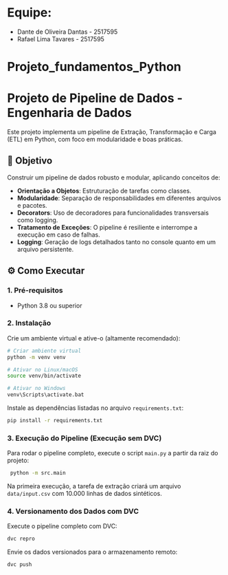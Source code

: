 # Equipe:
- Dante de Oliveira Dantas - 2517595
- Rafael Lima Tavares  - 2517595

# Projeto_fundamentos_Python

# Projeto de Pipeline de Dados - Engenharia de Dados

Este projeto implementa um pipeline de Extração, Transformação e Carga (ETL) em Python, com foco em modularidade e boas práticas.

## 🎯 Objetivo

Construir um pipeline de dados robusto e modular, aplicando conceitos de:

- **Orientação a Objetos**: Estruturação de tarefas como classes.
- **Modularidade**: Separação de responsabilidades em diferentes arquivos e pacotes.
- **Decorators**: Uso de decoradores para funcionalidades transversais como logging.
- **Tratamento de Exceções**: O pipeline é resiliente e interrompe a execução em caso de falhas.
- **Logging**: Geração de logs detalhados tanto no console quanto em um arquivo persistente.

## ⚙️ Como Executar

### 1. Pré-requisitos

- Python 3.8 ou superior

### 2. Instalação

Crie um ambiente virtual e ative-o (altamente recomendado):

```bash
# Criar ambiente virtual
python -m venv venv

# Ativar no Linux/macOS
source venv/bin/activate

# Ativar no Windows
venv\Scripts\activate.bat
```

Instale as dependências listadas no arquivo `requirements.txt`:

```bash
pip install -r requirements.txt
```

### 3. Execução do Pipeline (Execução sem DVC)

Para rodar o pipeline completo, execute o script `main.py` a partir da raiz do projeto:

```bash
 python -m src.main
```

Na primeira execução, a tarefa de extração criará um arquivo `data/input.csv` com 10.000 linhas de dados sintéticos.

### 4. Versionamento dos Dados com DVC

Execute o pipeline completo com DVC:

```bash
dvc repro
```

Envie os dados versionados para o armazenamento remoto:

```bash
dvc push
```
